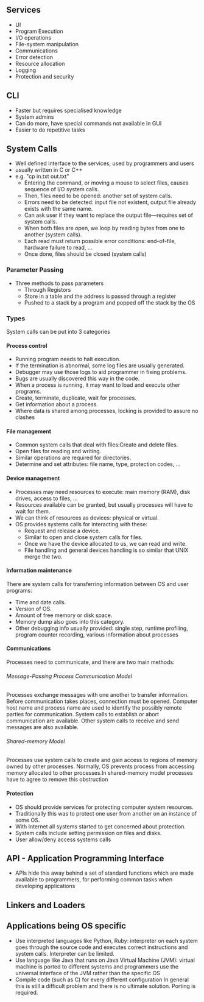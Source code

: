## Services
- UI
- Program Execution
- I/O operations
- File-system manipulation
- Communications
- Error detection
- Resource allocation
- Logging
- Protection and security

## CLI
- Faster but requires specialised knowledge
- System admins
- Can do more, have special commands not available in GUI
- Easier to do repetitive tasks

## System Calls
- Well defined interface to the services, used by programmers and users
- usually written in C or C++
- e.g. "cp in.txt out.txt"
	- Entering the command, or moving a mouse to select files, causes sequence of I/O system calls.
	- Then, files need to be opened: another set of system calls.
	- Errors need to be detected: input file not existent, output file already exists with the same name.
	- Can ask user if they want to replace the output file—requires set of system calls.
	- When both files are open, we loop by reading bytes from one to another (system calls).
	- Each read must return possible error conditions: end-of-file, hardware failure to read, ...
	- Once done, files should be closed (system calls)
### Parameter Passing
- Three methods to pass parameters
	- Through Registors
	- Store in a table and the address is passed through a register
	- Pushed to a stack by a program and popped off the stack by the OS
### Types
System calls can be put into 3 categories
#### Process control
- Running program needs to halt execution.
- If the termination is abnormal, some log files are usually generated.
- Debugger may use those logs to aid programmer in fixing problems.
- Bugs are usually discovered this way in the code.
- When a process is running, it may want to load and execute other programs.
- Create, terminate, duplicate, wait for processes.
- Get information about a process.
- Where data is shared among processes, locking is provided to assure no clashes
#### File management
- Common system calls that deal with files:Create and delete files.
- Open files for reading and writing.
- Similar operations are required for directories.
- Determine and set attributes: file name, type, protection codes, ...
#### Device management
- Processes may need resources to execute: main memory (RAM), disk drives, access to files, ...
- Resources available can be granted, but usually processes will have to wait for them.
- We can think of resources as devices: physical or virtual.
- OS provides systems calls for interacting with these:
	- Request and release a device.
	- Similar to open and close system calls for files.
	- Once we have the device allocated to us, we can read and write.
	- File handling and general devices handling is so similar that UNIX merge the two.
#### Information maintenance
There are system calls for transferring information between OS and user programs:
- Time and date calls.
- Version of OS.
- Amount of free memory or disk space.
- Memory dump also goes into this category.
- Other debugging info usually provided: single step, runtime profiling, program counter recording, various information about processes
#### Communications
Processes need to communicate, and there are two main methods:
###### Message-Passing Process Communication Model
Processes exchange messages with one another to transfer information. Before communication takes places, connection must be opened. Computer host name and process name are used to identify the possibly remote parties for communication. System calls to establish or abort communication are available. Other system calls to receive and send messages are also available.
###### Shared-memory Model
Processes use system calls to create and gain access to regions of memory owned by other processes. Normally, OS prevents process from accessing memory allocated to other processes.In shared-memory model processes have to agree to remove this obstruction
#### Protection
- OS should provide services for protecting computer system resources.
- Traditionally this was to protect one user from another on an instance of some OS.
- With Internet all systems started to get concerned about protection.
- System calls include setting permission on files and disks.
- User allow/deny access systems calls
## API - Application Programming Interface
- APIs hide this away behind a set of standard functions which are made available to programmers, for performing common tasks when developing applications
## Linkers and Loaders

## Applications being OS specific
- Use interpreted languages like Python, Ruby: interpreter on each system goes through the source code and executes correct instructions and system calls. Interpreter can be limited.
- Use language like Java that runs on Java Virtual Machine (JVM): virtual machine is ported to different systems and programmers use the universal interface of the JVM rather than the specific OS
- Compile code (such as C) for every different configuration
 In general this is still a difficult problem and there is no ultimate solution. Porting is required.